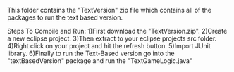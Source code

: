 This folder contains the "TextVersion" zip file which contains all of the packages to run the text based version.

Steps To Compile and Run:
  1)First download the "TextVersion.zip".
  2)Create a new eclipse project.
  3)Then extract to your eclipse projects src folder.
  4)Right click on your project and hit the refresh button.
  5)Import JUnit library.
  6)Finally to run the Text-Based version go into the "textBasedVersion" package and run the "TextGameLogic.java"
